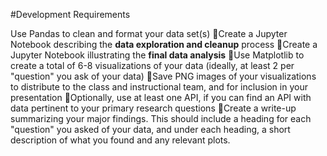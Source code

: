#Development Requirements

Use Pandas to clean and format your data set(s)
Create a Jupyter Notebook describing the **data exploration and cleanup** process
Create a Jupyter Notebook illustrating the **final data analysis**
Use Matplotlib to create a total of 6-8 visualizations of your data (ideally, at least 2 per "question" you ask of your data)
Save PNG images of your visualizations to distribute to the class and instructional team, and for inclusion in your presentation
Optionally, use at least one API, if you can find an API with data pertinent to your primary research questions
Create a write-up summarizing your major findings. This should include a heading for each "question" you asked of your data, and under each heading, a short description of what you found and any relevant plots.
